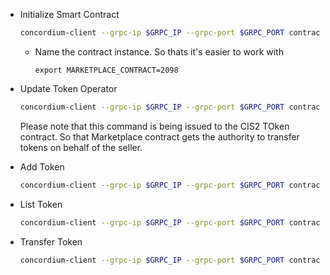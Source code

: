 - Initialize Smart Contract

  ```bash
  concordium-client --grpc-ip $GRPC_IP --grpc-port $GRPC_PORT contract init market --contract Market-NFT --parameter-json ../sample-artifacts/marketplace/init.json --sender $ACCOUNT --energy 3000 --schema ../cis2-market/schema.bin
  ```

  - Name the contract instance. So thats it's easier to work with
    ```
    export MARKETPLACE_CONTRACT=2098
    ```

- Update Token Operator

  ```bash
  concordium-client --grpc-ip $GRPC_IP --grpc-port $GRPC_PORT contract update 2097 --entrypoint updateOperator --parameter-json ../sample-artifacts/marketplace/update-operator.json --schema ../cis2-multi/schema.bin --sender $ACCOUNT --energy 6000
  ```

  Please note that this command is being issued to the CIS2 TOken contract. So that Marketplace contract gets the authority to transfer tokens on behalf of the seller.

- Add Token

  ```bash
  concordium-client --grpc-ip $GRPC_IP --grpc-port $GRPC_PORT contract update 2099 --entrypoint add --parameter-json ../sample-artifacts/marketplace/add.json --schema ../cis2-market/schema.bin --sender $ACCOUNT --energy 10000
  ```

- List Token

  ```bash
  concordium-client --grpc-ip $GRPC_IP --grpc-port $GRPC_PORT contract invoke 2099 --entrypoint list --schema ../cis2-market/schema.bin
  ```

- Transfer Token
  ```bash
  concordium-client --grpc-ip $GRPC_IP --grpc-port $GRPC_PORT contract update 2099 --entrypoint transfer --parameter-json ../sample-artifacts/marketplace/transfer.json --schema ../cis2-market/schema.bin --sender $ACCOUNT --energy 6000 --amount 1
  ```
